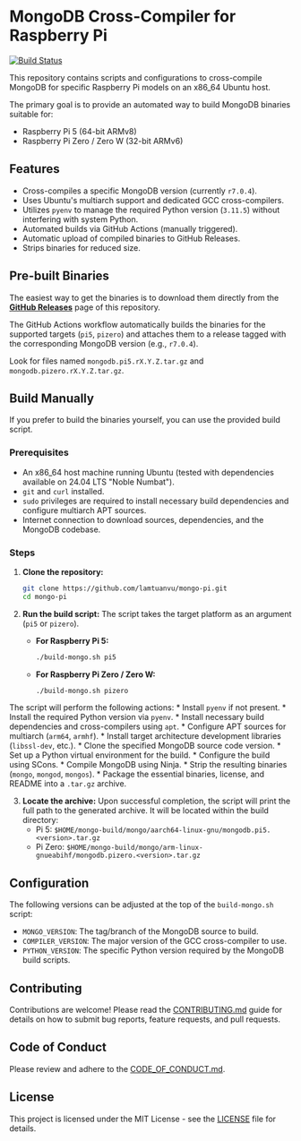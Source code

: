 # MongoDB Cross-Compiler for Raspberry Pi

[![Build Status](https://github.com/lamtuanvu/mongo-pi/actions/workflows/build-mongo.yml/badge.svg)](https://github.com/lamtuanvu/mongo-pi/actions/workflows/build-mongo.yml)

This repository contains scripts and configurations to cross-compile MongoDB for specific Raspberry Pi models on an x86_64 Ubuntu host.

The primary goal is to provide an automated way to build MongoDB binaries suitable for:
*   Raspberry Pi 5 (64-bit ARMv8)
*   Raspberry Pi Zero / Zero W (32-bit ARMv6)

## Features

*   Cross-compiles a specific MongoDB version (currently `r7.0.4`).
*   Uses Ubuntu's multiarch support and dedicated GCC cross-compilers.
*   Utilizes `pyenv` to manage the required Python version (`3.11.5`) without interfering with system Python.
*   Automated builds via GitHub Actions (manually triggered).
*   Automatic upload of compiled binaries to GitHub Releases.
*   Strips binaries for reduced size.

## Pre-built Binaries

The easiest way to get the binaries is to download them directly from the [**GitHub Releases**](https://github.com/lamtuanvu/mongo-pi/releases) page of this repository.

The GitHub Actions workflow automatically builds the binaries for the supported targets (`pi5`, `pizero`) and attaches them to a release tagged with the corresponding MongoDB version (e.g., `r7.0.4`).

Look for files named `mongodb.pi5.rX.Y.Z.tar.gz` and `mongodb.pizero.rX.Y.Z.tar.gz`.

## Build Manually

If you prefer to build the binaries yourself, you can use the provided build script.

### Prerequisites

*   An x86_64 host machine running Ubuntu (tested with dependencies available on 24.04 LTS "Noble Numbat").
*   `git` and `curl` installed.
*   `sudo` privileges are required to install necessary build dependencies and configure multiarch APT sources.
*   Internet connection to download sources, dependencies, and the MongoDB codebase.

### Steps

1.  **Clone the repository:**
    ```bash
    git clone https://github.com/lamtuanvu/mongo-pi.git
    cd mongo-pi
    ```

2.  **Run the build script:**
    The script takes the target platform as an argument (`pi5` or `pizero`).

    *   **For Raspberry Pi 5:**
        ```bash
        ./build-mongo.sh pi5
        ```
    *   **For Raspberry Pi Zero / Zero W:**
        ```bash
        ./build-mongo.sh pizero
        ```

The script will perform the following actions:
    *   Install `pyenv` if not present.
    *   Install the required Python version via `pyenv`.
    *   Install necessary build dependencies and cross-compilers using `apt`.
    *   Configure APT sources for multiarch (`arm64`, `armhf`).
    *   Install target architecture development libraries (`libssl-dev`, etc.).
    *   Clone the specified MongoDB source code version.
    *   Set up a Python virtual environment for the build.
    *   Configure the build using SCons.
    *   Compile MongoDB using Ninja.
    *   Strip the resulting binaries (`mongo`, `mongod`, `mongos`).
    *   Package the essential binaries, license, and README into a `.tar.gz` archive.

3.  **Locate the archive:**
    Upon successful completion, the script will print the full path to the generated archive. It will be located within the build directory:
    *   Pi 5: `$HOME/mongo-build/mongo/aarch64-linux-gnu/mongodb.pi5.<version>.tar.gz`
    *   Pi Zero: `$HOME/mongo-build/mongo/arm-linux-gnueabihf/mongodb.pizero.<version>.tar.gz`

## Configuration

The following versions can be adjusted at the top of the `build-mongo.sh` script:
*   `MONGO_VERSION`: The tag/branch of the MongoDB source to build.
*   `COMPILER_VERSION`: The major version of the GCC cross-compiler to use.
*   `PYTHON_VERSION`: The specific Python version required by the MongoDB build scripts.

## Contributing

Contributions are welcome! Please read the [CONTRIBUTING.md](./CONTRIBUTING.md) guide for details on how to submit bug reports, feature requests, and pull requests.

## Code of Conduct

Please review and adhere to the [CODE_OF_CONDUCT.md](./CODE_OF_CONDUCT.md).

## License

This project is licensed under the MIT License - see the [LICENSE](./LICENSE) file for details. 
